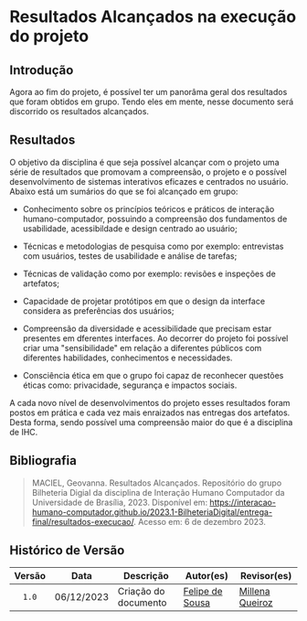 # Resultados Alcançados na execução do projeto

## Introdução

Agora ao fim do projeto, é possível ter um panorâma geral dos resultados que foram obtidos em grupo. Tendo eles em mente, nesse documento será discorrido os resultados alcançados.

## Resultados

O objetivo da disciplina é que seja possível alcançar com o projeto uma série de resultados que promovam a compreensão, o projeto e o possível desenvolvimento de sistemas interativos eficazes e centrados no usuário. Abaixo está um sumários do que se foi alcançado em grupo:

- Conhecimento sobre os princípios teóricos e práticos de interação humano-computador, possuindo a compreensão dos fundamentos de usabilidade, acessibildade e design centrado ao usuário;

- Técnicas e metodologias de pesquisa como por exemplo: entrevistas com usuários, testes de usabilidade e análise de tarefas;

- Técnicas de validação como por exemplo: revisões e inspeções de artefatos;

- Capacidade de projetar protótipos em que o design da interface considera as preferências dos usuários;

- Compreensão da diversidade e acessibilidade que precisam estar presentes em dferentes interfaces. Ao decorrer do projeto foi possível criar uma "sensibilidade" em relação a diferentes públicos com diferentes habilidades, conhecimentos e necessidades.

- Consciência ética em que o grupo foi capaz de reconhecer questões éticas como: privacidade, segurança e impactos sociais.

A cada novo nível de desenvolvimentos do projeto esses resultados foram postos em prática e cada vez mais enraizados nas entregas dos artefatos. Desta forma, sendo possível uma compreensão maior do que é a disciplina de IHC.

## Bibliografia

> MACIEL, Geovanna. Resultados Alcançados. Repositório do grupo Bilheteria Digial da disciplina de Interação Humano Computador da Universidade de Brasília, 2023. Disponível em: <https://interacao-humano-computador.github.io/2023.1-BilheteriaDigital/entrega-final/resultados-execucao/>. Acesso em: 6 de dezembro 2023.

## Histórico de Versão

| Versão | Data       | Descrição            | Autor(es)                                     | Revisor(es)                                          |
| :----: | ---------- | -------------------- | --------------------------------------------- | ---------------------------------------------------- |
| `1.0`  | 06/12/2023 | Criação do documento | [Felipe de Sousa](https://github.com/fsousac) | [Millena Queiroz](https://github.com/millenaqueiroz) |
